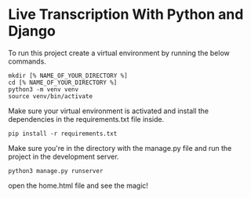 # Live Transcription With Python and Django

To run this project create a virtual environment by running the below commands.
```
mkdir [% NAME_OF_YOUR_DIRECTORY %]
cd [% NAME_OF_YOUR_DIRECTORY %]
python3 -m venv venv
source venv/bin/activate
```
Make sure your virtual environment is activated and install the dependencies in the requirements.txt file inside.

`pip install -r requirements.txt`

Make sure you're in the directory with the manage.py file and run the project in the development server.

`python3 manage.py runserver`

open the home.html file and see the magic!
